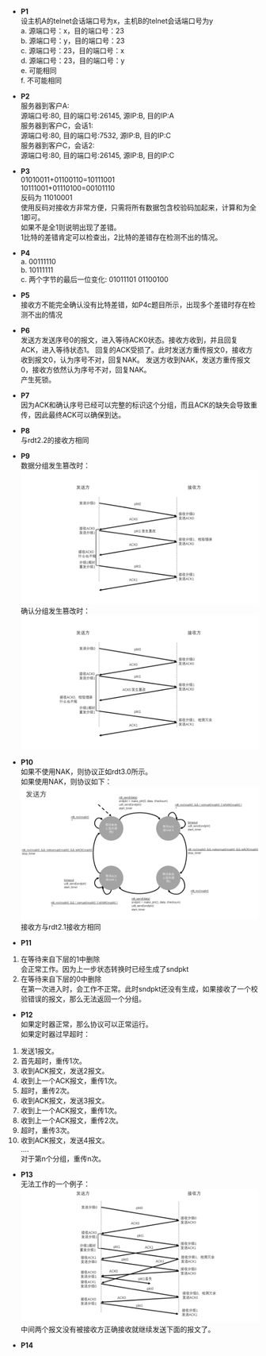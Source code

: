 * **P1**  
设主机A的telnet会话端口号为x，主机B的telnet会话端口号为y  
a. 源端口号：x，目的端口号：23  
b. 源端口号：y，目的端口号：23  
c. 源端口号：23，目的端口号：x  
d. 源端口号：23，目的端口号：y  
e. 可能相同  
f. 不可能相同  

* **P2**  
服务器到客户A:  
源端口号:80, 目的端口号:26145, 源IP:B, 目的IP:A  
服务器到客户C，会话1:  
源端口号:80, 目的端口号:7532, 源IP:B, 目的IP:C  
服务器到客户C，会话2:  
源端口号:80, 目的端口号:26145, 源IP:B, 目的IP:C  

* **P3**  
01010011+01100110=10111001  
10111001+01110100=00101110  
反码为 11010001  
使用反码对接收方非常方便，只需将所有数据包含校验码加起来，计算和为全1即可。  
如果不是全1则说明出现了差错。  
1比特的差错肯定可以检查出，2比特的差错存在检测不出的情况。  

* **P4**  
a. 00111110  
b. 10111111  
c. 两个字节的最后一位变化: 01011101 01100100  

* **P5**  
接收方不能完全确认没有比特差错，如P4c题目所示，出现多个差错时存在检测不出的情况  

* **P6**  
发送方发送序号0的报文，进入等待ACK0状态。接收方收到，并且回复ACK，进入等待状态1。
回复的ACK受损了。此时发送方重传报文0，接收方收到报文0，认为序号不对，回复NAK。
发送方收到NAK，发送方重传报文0，接收方依然认为序号不对，回复NAK。  
产生死锁。

* **P7**  
因为ACK和确认序号已经可以完整的标识这个分组，而且ACK的缺失会导致重传，因此最终ACK可以确保到达。  

* **P8**  
与rdt2.2的接收方相同  

* **P9**  
数据分组发生篡改时：  
![Image text](PA-P9/pic1.png)  
确认分组发生篡改时：  
![Image text](PA-P9/pic2.png)  

* **P10**  
如果不使用NAK，则协议正如rdt3.0所示。  
如果使用NAK，则协议如下：  
![Image text](PA-P10/pic1.png)  
接收方与rdt2.1接收方相同  

* **P11**  
1. 在等待来自下层的1中删除  
会正常工作。因为上一步状态转换时已经生成了sndpkt  
2. 在等待来自下层的0中删除  
在第一次进入时，会工作不正常。此时sndpkt还没有生成，如果接收了一个校验错误的报文，那么无法返回一个分组。  

* **P12**  
如果定时器正常，那么协议可以正常运行。  
如果定时器过早超时：  
1. 发送1报文。
2. 首先超时，重传1次。
3. 收到ACK报文，发送2报文。
4. 收到上一个ACK报文，重传1次。
5. 超时，重传2次。
6. 收到ACK报文，发送3报文。
7. 收到上一个ACK报文，重传1次。
8. 收到上一个ACK报文，重传2次。
9. 超时，重传3次。
10. 收到ACK报文，发送4报文。  
....  
对于第n个分组，重传n次。  

* **P13**  
无法工作的一个例子：
![Image text](PA-P13/pic1.png)  
中间两个报文没有被接收方正确接收就继续发送下面的报文了。  

* **P14**  

